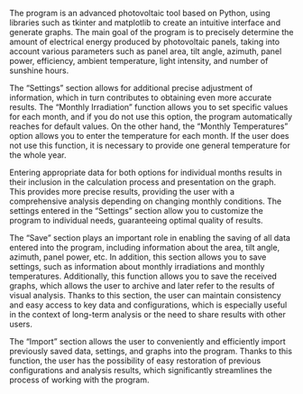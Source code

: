 The program is an advanced photovoltaic tool based on Python, using libraries such as tkinter and matplotlib to create an intuitive interface and generate graphs. The main goal of the program is to precisely determine the amount of electrical energy produced by photovoltaic panels, taking into account various parameters such as panel area, tilt angle, azimuth, panel power, efficiency, ambient temperature, light intensity, and number of sunshine hours.

The “Settings” section allows for additional precise adjustment of information, which in turn contributes to obtaining even more accurate results. The “Monthly Irradiation” function allows you to set specific values for each month, and if you do not use this option, the program automatically reaches for default values. On the other hand, the “Monthly Temperatures” option allows you to enter the temperature for each month. If the user does not use this function, it is necessary to provide one general temperature for the whole year.

Entering appropriate data for both options for individual months results in their inclusion in the calculation process and presentation on the graph. This provides more precise results, providing the user with a comprehensive analysis depending on changing monthly conditions. The settings entered in the “Settings” section allow you to customize the program to individual needs, guaranteeing optimal quality of results.

The “Save” section plays an important role in enabling the saving of all data entered into the program, including information about the area, tilt angle, azimuth, panel power, etc. In addition, this section allows you to save settings, such as information about monthly irradiations and monthly temperatures. Additionally, this function allows you to save the received graphs, which allows the user to archive and later refer to the results of visual analysis. Thanks to this section, the user can maintain consistency and easy access to key data and configurations, which is especially useful in the context of long-term analysis or the need to share results with other users.

The “Import” section allows the user to conveniently and efficiently import previously saved data, settings, and graphs into the program. Thanks to this function, the user has the possibility of easy restoration of previous configurations and analysis results, which significantly streamlines the process of working with the program.
